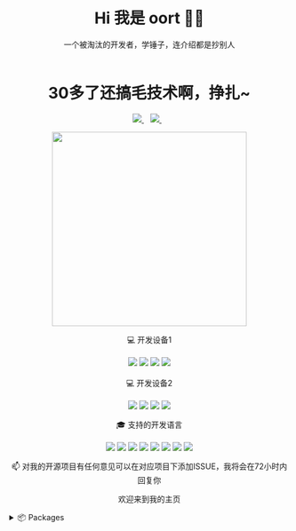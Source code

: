 <h1 align='center'>
  Hi 我是 oort 👨‍💻
</h1>

<p align='center'>
  一个被淘汰的开发者，学锤子，连介绍都是抄别人 <br/><br/>
</p>

<h1 align='center'>
  30多了还搞毛技术啊，挣扎~
</h1>

<p align='center'>
  <a href="https://z3.ax1x.com/2021/09/01/h0pcYn.jpg">
    <img src="https://img.shields.io/badge/WeChat-07C160?style=for-the-badge&logo=wechat&logoColor=white" />
  </a>&nbsp;&nbsp;
  <a href="mailto:yaooort@gmail.com">
    <img src="https://img.shields.io/badge/Gmail-D14836?style=for-the-badge&logo=gmail&logoColor=white" />        
  </a>&nbsp;&nbsp;
  
</p>

<p align='center'>
  <a href="#"><img src="https://github-readme-stats.vercel.app/api?username=yaooort&show_icons=true&count_private=true&theme=dark" width="350"></a>
</p>

<p align='center'>
  💻 开发设备1<br/><br/>
  <img src="https://img.shields.io/badge/macbook-%230078D6.svg?&style=for-the-badge&logo=apple&logoColor=white" />
  <img src="https://img.shields.io/badge/intel-core%20i9%2010th-%230071C5.svg?&style=for-the-badge&logo=intel&logoColor=white" />
  <img src="https://img.shields.io/badge/RAM-64GB-%230071C5.svg?&style=for-the-badge&logoColor=white" />
  <img src="https://img.shields.io/badge/AMD-Radeon%205500M-%2376B900.svg?&style=for-the-badge&logo=amd&logoColor=white" />
  <br/><br/> 💻 开发设备2<br/><br/>
  <img src="https://img.shields.io/badge/Ubuntu-E95420?style=for-the-badge&logo=ubuntu&logoColor=white" />
  <img src="https://img.shields.io/badge/intel-core%20i9%209th-%230071C5.svg?&style=for-the-badge&logo=intel&logoColor=white" />
  <img src="https://img.shields.io/badge/RAM-32GB-%230071C5.svg?&style=for-the-badge&logoColor=white" />
  <img src="https://img.shields.io/badge/nvidia-gtx%203060-%2376B900.svg?&style=for-the-badge&logo=nvidia&logoColor=white" />
</p>

<p align='center'>
  🎓 支持的开发语言<br/><br/>
  <img src="https://img.shields.io/badge/Go-00ADD8?style=for-the-badge&logo=go&logoColor=white" />
  <img src="https://img.shields.io/badge/Python-3776AB?style=for-the-badge&logo=python&logoColor=white" />
  <img src="https://img.shields.io/badge/JavaScript-323330?style=for-the-badge&logo=javascript&logoColor=F7DF1E" />
  <img src="https://img.shields.io/badge/Dart-777BB4?style=for-the-badge&logo=dart&logoColor=white" />
  <img src="https://img.shields.io/badge/Java-1F6F00?style=for-the-badge&logo=openjdka&logoColor=white" />
  <img src="https://img.shields.io/badge/OBJECTIVE--C-%233A95E3.svg?style=for-the-badge&logo=apple&logoColor=white" />
  <img src="https://img.shields.io/badge/swift-F54A2A?style=for-the-badge&logo=swift&logoColor=white" />
  <img src="https://img.shields.io/badge/kotlin-#7F52FF?style=for-the-badge&logo=kotlin&logoColor=white" />
</p>


<p align='center'>
  📫 对我的开源项目有任何意见可以在对应项目下添加ISSUE，我将会在72小时内回复你
</p>
<p align='center'>
  欢迎来到我的主页
</p>


<details>
  <summary>📦 Packages</summary>
  
  

| Name                 | A short summary                              |
| -------------------- | -------------------------------------------- |
  
</details>

